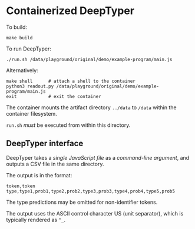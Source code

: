 # Containerized DeepTyper

To build:

    make build

To run DeepTyper:

    ./run.sh /data/playground/original/demo/example-program/main.js

Alternatively:

    make shell      # attach a shell to the container
    python3 readout.py /data/playground/original/demo/example-program/main.js
    exit            # exit the container

The container mounts the artifact directory `../data` to `/data` within the
container filesystem.

`run.sh` _must_ be executed from within this directory.

## DeepTyper interface

DeepTyper takes a _single JavaScript file_ as a _command-line argument_, and
outputs a CSV file in the same directory.

The output is in the format:

    token,token type,type1,prob1,type2,prob2,type3,prob3,type4,prob4,type5,prob5

The type predictions may be omitted for non-identifier tokens.

The output uses the ASCII control character US (unit separator), which is
typically rendered as `^_`.
